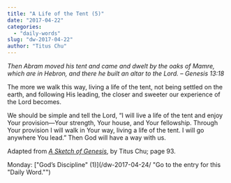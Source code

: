 ```yaml
---
title: "A Life of the Tent (5)"
date: "2017-04-22"
categories: 
  - "daily-words"
slug: "dw-2017-04-22"
author: "Titus Chu"
---
```


_Then Abram moved his tent and came and dwelt by the oaks of Mamre, which are in Hebron, and there he built an altar to the Lord._ _– Genesis 13:18_

The more we walk this way, living a life of the tent, not being settled on the earth, and following His leading, the closer and sweeter our experience of the Lord becomes.

We should be simple and tell the Lord, “I will live a life of the tent and enjoy Your provision—Your strength, Your house, and Your fellowship. Through Your provision I will walk in Your way, living a life of the tent. I will go anywhere You lead.” Then God will have a way with us.

Adapted from _[A Sketch of Genesis](/book-gen-sketch/ "Go to the listing for this book.")_, by Titus Chu; page 93.

Monday: ["God’s Discipline" (1)](/dw-2017-04-24/ "Go to the entry for this "Daily Word."")
